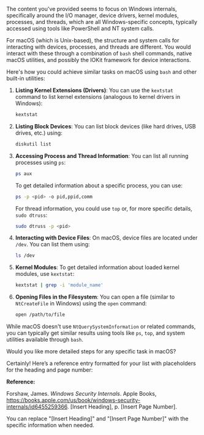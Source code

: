 The content you've provided seems to focus on Windows internals, specifically around the I/O manager, device drivers, kernel modules, processes, and threads, which are all Windows-specific concepts, typically accessed using tools like PowerShell and NT system calls.

For macOS (which is Unix-based), the structure and system calls for interacting with devices, processes, and threads are different. You would interact with these through a combination of `bash` shell commands, native macOS utilities, and possibly the IOKit framework for device interactions.

Here's how you could achieve similar tasks on macOS using `bash` and other built-in utilities:

1. **Listing Kernel Extensions (Drivers)**:
   You can use the `kextstat` command to list kernel extensions (analogous to kernel drivers in Windows):
   ```bash
   kextstat
   ```

2. **Listing Block Devices**:
   You can list block devices (like hard drives, USB drives, etc.) using:
   ```bash
   diskutil list
   ```

3. **Accessing Process and Thread Information**:
   You can list all running processes using `ps`:
   ```bash
   ps aux
   ```

   To get detailed information about a specific process, you can use:
   ```bash
   ps -p <pid> -o pid,ppid,comm
   ```

   For thread information, you could use `top` or, for more specific details, `sudo dtruss`:
   ```bash
   sudo dtruss -p <pid>
   ```

4. **Interacting with Device Files**:
   On macOS, device files are located under `/dev`. You can list them using:
   ```bash
   ls /dev
   ```

5. **Kernel Modules**:
   To get detailed information about loaded kernel modules, use `kextstat`:
   ```bash
   kextstat | grep -i 'module_name'
   ```

6. **Opening Files in the Filesystem**:
   You can open a file (similar to `NtCreateFile` in Windows) using the `open` command:
   ```bash
   open /path/to/file
   ```

While macOS doesn't use `NtQuerySystemInformation` or related commands, you can typically get similar results using tools like `ps`, `top`, and system utilities available through `bash`.

Would you like more detailed steps for any specific task in macOS?

Certainly! Here’s a reference entry formatted for your list with placeholders for the heading and page number:

**Reference:**

Forshaw, James. *Windows Security Internals*. Apple Books, https://books.apple.com/us/book/windows-security-internals/id6455259366. [Insert Heading], p. [Insert Page Number].

You can replace "[Insert Heading]" and "[Insert Page Number]" with the specific information when needed.